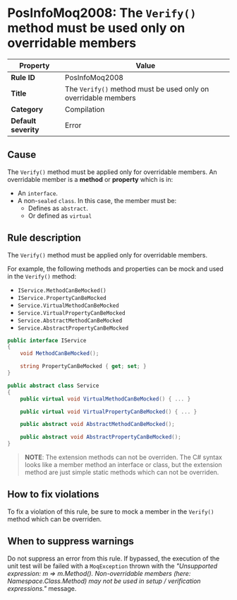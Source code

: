# PosInfoMoq2008: The `Verify()` method must be used only on overridable members

| Property                            | Value                                                         |
|-------------------------------------|---------------------------------------------------------------|
| **Rule ID**                         | PosInfoMoq2008                                                |
| **Title**                           | The `Verify()` method must be used only on overridable members |
| **Category**                        | Compilation													  |
| **Default severity**				  | Error														  |

## Cause

The `Verify()` method must be applied only for overridable members.
An overridable member is a **method** or **property** which is in:
- An `interface`.
- A non-`sealed` `class`. In this case, the member must be:
    - Defines as `abstract`.
	- Or defined as `virtual`

## Rule description

The `Verify()` method must be applied only for overridable members.

For example, the following methods and properties can be mock and used in the `Verify()` method:
- `IService.MethodCanBeMocked()`
- `IService.PropertyCanBeMocked`
- `Service.VirtualMethodCanBeMocked`
- `Service.VirtualPropertyCanBeMocked`
- `Service.AbstractMethodCanBeMocked`
- `Service.AbstractPropertyCanBeMocked`

```csharp
public interface IService
{
	void MethodCanBeMocked();

	string PropertyCanBeMocked { get; set; }
}

public abstract class Service
{
	public virtual void VirtualMethodCanBeMocked() { ... }

	public virtual void VirtualPropertyCanBeMocked() { ... }

	public abstract void AbstractMethodCanBeMocked();

	public abstract void AbstractPropertyCanBeMocked();
}
```

> **NOTE**: The extension methods can not be overriden. The C# syntax looks like a member method an interface or class, but the extension method are just simple
static methods which can not be overriden.

## How to fix violations

To fix a violation of this rule, be sure to mock a member in the `Verify()` method which can be overriden.

## When to suppress warnings

Do not suppress an error from this rule. If bypassed, the execution of the unit test will be failed with a `MoqException`
thrown with the *"Unsupported expression: m => m.Method(). Non-overridable members (here: Namespace.Class.Method) may not be used in setup / verification expressions."* message.
